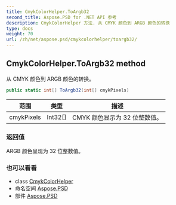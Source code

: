 ```yaml
---
title: CmykColorHelper.ToArgb32
second_title: Aspose.PSD for .NET API 参考
description: CmykColorHelper 方法. 从 CMYK 颜色到 ARGB 颜色的转换
type: docs
weight: 70
url: /zh/net/aspose.psd/cmykcolorhelper/toargb32/
---
```

## CmykColorHelper.ToArgb32 method

从 CMYK 颜色到 ARGB 颜色的转换。

```csharp
public static int[] ToArgb32(int[] cmykPixels)
```

| 范围 | 类型 | 描述 |
| --- | --- | --- |
| cmykPixels | Int32[] | CMYK 颜色显示为 32 位整数值。 |

### 返回值

ARGB 颜色呈现为 32 位整数值。

### 也可以看看

* class [CmykColorHelper](../)
* 命名空间 [Aspose.PSD](../../cmykcolorhelper/)
* 部件 [Aspose.PSD](../../../)


